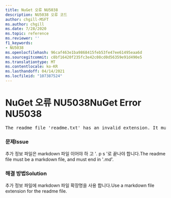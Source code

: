 ```yaml
---
title: NuGet 오류 NU5038
description: NU5038 오류 코드
author: chgill-MSFT
ms.author: chgill
ms.date: 7/28/2020
ms.topic: reference
ms.reviewer: ''
f1_keywords:
- NU5038
ms.openlocfilehash: 96caf463e1ba9868415feb53fe47ee61495eaa6d
ms.sourcegitcommit: c8bf16420f235fc3e42c08cd0d56359e91d490e5
ms.translationtype: MT
ms.contentlocale: ko-KR
ms.lasthandoff: 04/14/2021
ms.locfileid: "107387524"
---
```

# <a name="nuget-error-nu5038"></a><span data-ttu-id="0148e-103">NuGet 오류 NU5038</span><span class="sxs-lookup"><span data-stu-id="0148e-103">NuGet Error NU5038</span></span>
<pre>The readme file 'readme.txt' has an invalid extension. It must end in .md.</pre>

### <a name="issue"></a><span data-ttu-id="0148e-104">문제</span><span class="sxs-lookup"><span data-stu-id="0148e-104">Issue</span></span>

<span data-ttu-id="0148e-105">추가 정보 파일은 markdown 파일 이어야 하 고 '*.* p s '로 끝나야 합니다.</span><span class="sxs-lookup"><span data-stu-id="0148e-105">The readme file must be a markdown file, and must end in '*.md*'.</span></span>

### <a name="solution"></a><span data-ttu-id="0148e-106">해결 방법</span><span class="sxs-lookup"><span data-stu-id="0148e-106">Solution</span></span>

<span data-ttu-id="0148e-107">추가 정보 파일에 markdown 파일 확장명을 사용 합니다.</span><span class="sxs-lookup"><span data-stu-id="0148e-107">Use a markdown file extension for the readme file.</span></span>